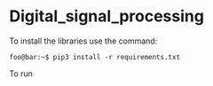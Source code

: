 # Digital_signal_processing

To install the libraries use the command:
```console
foo@bar:~$ pip3 install -r requirements.txt
```

To run 